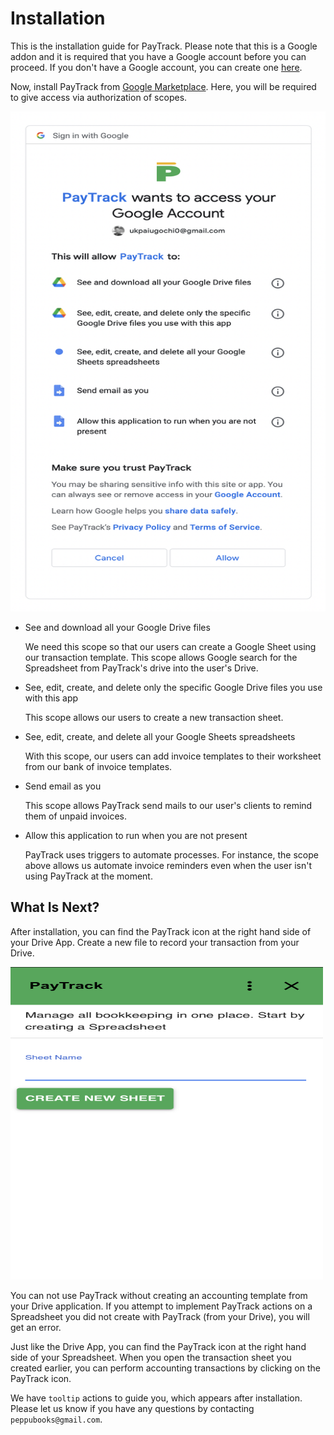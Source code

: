 # Installation

This is the installation guide for PayTrack. Please note that this is a Google addon and it is required that you have a Google account before you can proceed. If you don't have a Google account, you can create one [here]().

Now, install PayTrack from [Google Marketplace](https://workspace.google.com/marketplace/app/paytrack/913987535189). Here, you will be required to give access via authorization of scopes. 

<img src="Images/authorization.png"  width="700" height="800">

- See and download all your Google Drive files

    We need this scope so that our users can create a Google Sheet using our transaction template. This scope allows Google search for the Spreadsheet from PayTrack's drive into the user's Drive.

- See, edit, create, and delete only the specific Google Drive files you use with this app

    This scope allows our users to create a new transaction sheet.

- See, edit, create, and delete all your Google Sheets spreadsheets

    With this scope, our users can add invoice templates to their worksheet from our bank of invoice templates.

- Send email as you

    This scope allows PayTrack send mails to our user's clients to remind them of unpaid invoices.

- Allow this application to run when you are not present

    PayTrack uses triggers to automate processes. For instance, the scope above allows us automate invoice reminders even when the user isn't using PayTrack at the moment.

## What Is Next?
After installation, you can find the PayTrack icon at the right hand side of your Drive App. Create a new file to record your transaction from your Drive.

<img src="Images/Drive-create.png"  width="500" height="500">

You can not use PayTrack without creating an accounting template from your Drive application. If you attempt to implement PayTrack actions on a Spreadsheet you did not create with PayTrack (from your Drive), you will get an error.

Just like the Drive App, you can find the PayTrack icon at the right hand side of your Spreadsheet. When you open the transaction sheet you created earlier, you can perform accounting transactions by clicking on the PayTrack icon.

We have `tooltip` actions to guide you, which appears after installation. Please let us know if you have any questions by contacting `peppubooks@gmail.com`.